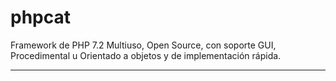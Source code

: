 # phpcat
Framework de PHP 7.2 Multiuso, Open Source, con soporte GUI, Procedimental u Orientado a objetos y de implementación rápida.

---------------------------------